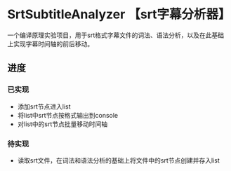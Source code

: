 # SrtSubtitleAnalyzer 【srt字幕分析器】
一个编译原理实验项目，用于srt格式字幕文件的词法、语法分析，以及在此基础上实现字幕时间轴的前后移动。
## 进度
### 已实现
- 添加srt节点进入list
- 将list中srt节点按格式输出到console
- 对list中的srt节点批量移动时间轴

### 待实现
- 读取srt文件，在词法和语法分析的基础上将文件中的srt节点创建并存入list

 
